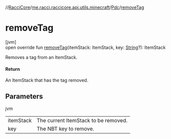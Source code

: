 //[RacciCore](../../../index.md)/[me.racci.raccicore.api.utils.minecraft](../index.md)/[Pdc](index.md)/[removeTag](remove-tag.md)

# removeTag

[jvm]\
open override fun [removeTag](remove-tag.md)(itemStack: ItemStack, key: [String](https://kotlinlang.org/api/latest/jvm/stdlib/kotlin/-string/index.html)?): ItemStack

Removes a tag from an ItemStack.

#### Return

An ItemStack that has the tag removed.

## Parameters

jvm

| | |
|---|---|
| itemStack | The current ItemStack to be removed. |
| key | The NBT key to remove. |
